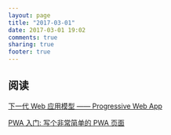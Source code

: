 ```yaml
---
layout: page
title: "2017-03-01"
date: 2017-03-01 19:02
comments: true
sharing: true
footer: true
---
```


## 阅读

[下一代 Web 应用模型 —— Progressive Web App](https://huangxuan.me/2017/02/09/nextgen-web-pwa/)

[PWA 入门: 写个非常简单的 PWA 页面](https://zhuanlan.zhihu.com/p/25459319)
